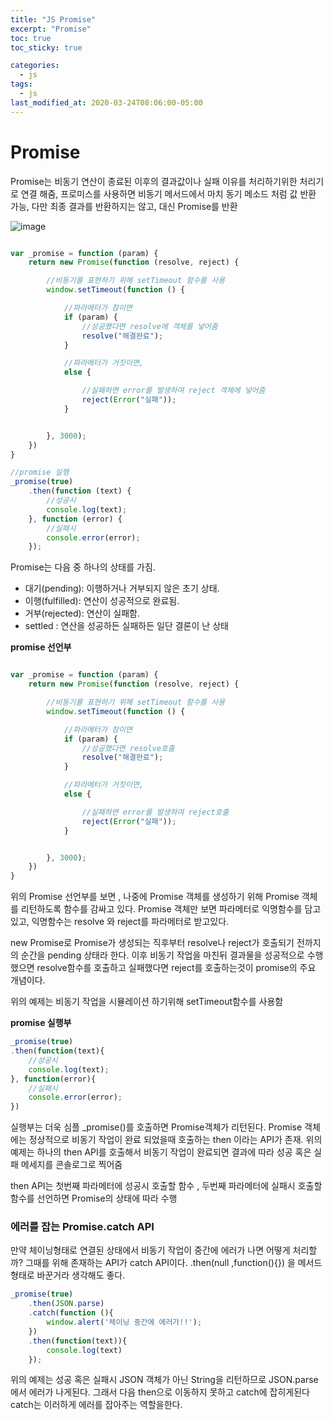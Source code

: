 ```yaml
---
title: "JS Promise"
excerpt: "Promise"
toc: true
toc_sticky: true

categories:
  - js
tags:
  - js
last_modified_at: 2020-03-24T08:06:00-05:00
---
```



# Promise


Promise는 비동기 연산이 종료된 이후의 결과값이나 실패 이유를 처리하기위한 처리기로 연결 해줌, 프로미스를 사용하면 비동기 메서드에서 마치 동기 메소드 처럼 값 반환 가능, 다만 최종 결과를 반환하지는 않고, 대신 Promise를 반환



![image](https://mdn.mozillademos.org/files/8633/promises.png)



```js

var _promise = function (param) {
    return new Promise(function (resolve, reject) {

        //비동기를 표현하기 위해 setTimeout 함수를 사용
        window.setTimeout(function () {

            //파라메터가 참이면
            if (param) {
                //성공했다면 resolve에 객체를 넣어줌
                resolve("해결완료");
            }

            //파라메터가 거짓이면,
            else {

                //실패하면 error를 발생하여 reject 객체에 넣어줌 
                reject(Error("실패"));
            }


        }, 3000);
    })
}

//promise 실행
_promise(true)
    .then(function (text) {
        //성공시
        console.log(text);
    }, function (error) {
        //실패시
        console.error(error);
    });

```

Promise는 다음 중 하나의 상태를 가짐.

+ 대기(pending): 이행하거나 거부되지 않은 초기 상태.
+ 이행(fulfilled): 연산이 성공적으로 완료됨.
+ 거부(rejected): 연산이 실패함.
+ settled : 연산을 성공하든 실패하든 일단 결론이 난 상태


**promise 선언부**

```js

var _promise = function (param) {
    return new Promise(function (resolve, reject) {

        //비동기를 표현하기 위해 setTimeout 함수를 사용
        window.setTimeout(function () {

            //파라메터가 참이면
            if (param) {
                //성공했다면 resolve호출
                resolve("해결완료");
            }

            //파라메터가 거짓이면,
            else {

                //실패하면 error를 발생하여 reject호출
                reject(Error("실패"));
            }


        }, 3000);
    })
}

```

위의 Promise 선언부를 보면 , 나중에 Promise 객체를 생성하기 위해 Promise 객체를 리턴하도록 함수를 감싸고 있다. Promise 객체만 보면 파라메터로 익명함수를 담고있고, 익명함수는 resolve 와 reject를 파라메터로 받고있다.

new Promise로 Promise가 생성되는 직후부터 resolve나 reject가 호출되기 전까지의 순간을 pending 상태라 한다.
이후 비동기 작업을 마친뒤 결과물을 성공적으로 수행했으면 resolve함수를 호출하고
실패했다면 reject를 호출하는것이 promise의 주요 개념이다.

위의 예제는 비동기 작업을 시뮬레이션 하기위해 setTimeout함수를 사용함


**promise 실행부**

```js
_promise(true)
.then(function(text){
    //성공시
    console.log(text);
}, function(error){
    //실패시
    console.error(error);
})

```

실행부는 더욱 심플 _promise()를 호출하면 Promise객체가 리턴된다. Promise 객체에는 정상적으로 비동기 작업이 완료 되었을때 호출하는 then 이라는 API가 존재.
위의 예제는 하나의 then API를 호출해서 비동기 작업이 완료되면 결과에 따라 성공 혹은 실패 메세지를 콘솔로그로 찍어줌

then API는 첫번째 파라메터에 성공시 호출할 함수 , 두번째 파라메터에 실패시 호출할 함수를 선언하면 Promise의 상태에 따라 수행


### 에러를 잡는 Promise.catch API

만약 체이닝형태로 연결된 상태에서 비동기 작업이 중간에 에러가 나면 어떻게 처리할까?
그때를 위해 존재하는 API가 catch API이다. .then(null ,function(){}) 을 메서드 형태로 바꾼거라 생각해도 좋다.

```js
_promise(true)
    .then(JSON.parse)
    .catch(function (){
        window.alert('체이닝 중간에 에러가!!');
    })
    .then(function(text)){
        console.log(text)
    });

```

위의 예제는 성공 혹은 실패시 JSON 객체가 아닌 String을 리턴하므로 JSON.parse 에서 에러가 나게된다. 그래서 다음 then으로 이동하지 못하고 catch에 잡히게된다 
catch는 이러하게 에러를 잡아주는 역할을한다.
